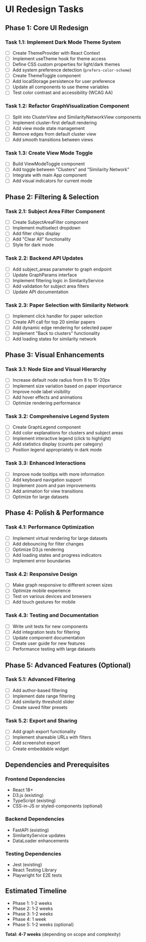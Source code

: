 # UI Redesign Tasks

## Phase 1: Core UI Redesign

### Task 1.1: Implement Dark Mode Theme System
- [ ] Create ThemeProvider with React Context
- [ ] Implement useTheme hook for theme access
- [ ] Define CSS custom properties for light/dark themes
- [ ] Add system preference detection (`prefers-color-scheme`)
- [ ] Create ThemeToggle component
- [ ] Add localStorage persistence for user preference
- [ ] Update all components to use theme variables
- [ ] Test color contrast and accessibility (WCAG AA)

### Task 1.2: Refactor GraphVisualization Component
- [ ] Split into ClusterView and SimilarityNetworkView components
- [ ] Implement cluster-first default rendering
- [ ] Add view mode state management
- [ ] Remove edges from default cluster view
- [ ] Add smooth transitions between views

### Task 1.3: Create View Mode Toggle
- [ ] Build ViewModeToggle component
- [ ] Add toggle between "Clusters" and "Similarity Network"
- [ ] Integrate with main App component
- [ ] Add visual indicators for current mode

## Phase 2: Filtering & Selection

### Task 2.1: Subject Area Filter Component
- [ ] Create SubjectAreaFilter component
- [ ] Implement multiselect dropdown
- [ ] Add filter chips display
- [ ] Add "Clear All" functionality
- [ ] Style for dark mode

### Task 2.2: Backend API Updates
- [ ] Add subject_areas parameter to graph endpoint
- [ ] Update GraphParams interface
- [ ] Implement filtering logic in SimilarityService
- [ ] Add validation for subject area filters
- [ ] Update API documentation

### Task 2.3: Paper Selection with Similarity Network
- [ ] Implement click handler for paper selection
- [ ] Create API call for top 20 similar papers
- [ ] Add dynamic edge rendering for selected paper
- [ ] Implement "Back to clusters" functionality
- [ ] Add loading states for similarity network

## Phase 3: Visual Enhancements

### Task 3.1: Node Size and Visual Hierarchy
- [ ] Increase default node radius from 8 to 15-20px
- [ ] Implement size variation based on paper importance
- [ ] Improve node label visibility
- [ ] Add hover effects and animations
- [ ] Optimize rendering performance

### Task 3.2: Comprehensive Legend System
- [ ] Create GraphLegend component
- [ ] Add color explanations for clusters and subject areas
- [ ] Implement interactive legend (click to highlight)
- [ ] Add statistics display (counts per category)
- [ ] Position legend appropriately in dark mode

### Task 3.3: Enhanced Interactions
- [ ] Improve node tooltips with more information
- [ ] Add keyboard navigation support
- [ ] Implement zoom and pan improvements
- [ ] Add animation for view transitions
- [ ] Optimize for large datasets

## Phase 4: Polish & Performance

### Task 4.1: Performance Optimization
- [ ] Implement virtual rendering for large datasets
- [ ] Add debouncing for filter changes
- [ ] Optimize D3.js rendering
- [ ] Add loading states and progress indicators
- [ ] Implement error boundaries

### Task 4.2: Responsive Design
- [ ] Make graph responsive to different screen sizes
- [ ] Optimize mobile experience
- [ ] Test on various devices and browsers
- [ ] Add touch gestures for mobile

### Task 4.3: Testing and Documentation
- [ ] Write unit tests for new components
- [ ] Add integration tests for filtering
- [ ] Update component documentation
- [ ] Create user guide for new features
- [ ] Performance testing with large datasets

## Phase 5: Advanced Features (Optional)

### Task 5.1: Advanced Filtering
- [ ] Add author-based filtering
- [ ] Implement date range filtering
- [ ] Add similarity threshold slider
- [ ] Create saved filter presets

### Task 5.2: Export and Sharing
- [ ] Add graph export functionality
- [ ] Implement shareable URLs with filters
- [ ] Add screenshot export
- [ ] Create embeddable widget

## Dependencies and Prerequisites

### Frontend Dependencies
- React 18+
- D3.js (existing)
- TypeScript (existing)
- CSS-in-JS or styled-components (optional)

### Backend Dependencies
- FastAPI (existing)
- SimilarityService updates
- DataLoader enhancements

### Testing Dependencies
- Jest (existing)
- React Testing Library
- Playwright for E2E tests

## Estimated Timeline
- Phase 1: 1-2 weeks
- Phase 2: 1-2 weeks
- Phase 3: 1-2 weeks
- Phase 4: 1 week
- Phase 5: 1-2 weeks (optional)

**Total: 4-7 weeks** (depending on scope and complexity)
